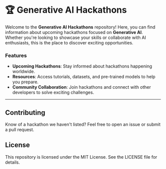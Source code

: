 # 🏆 Generative AI Hackathons

Welcome to the **Generative AI Hackathons** repository! Here, you can find information about upcoming hackathons focused on **Generative AI**. Whether you're looking to showcase your skills or collaborate with AI enthusiasts, this is the place to discover exciting opportunities.

### Features
- **Upcoming Hackathons**: Stay informed about hackathons happening worldwide.
- **Resources**: Access tutorials, datasets, and pre-trained models to help you prepare.
- **Community Collaboration**: Join hackathons and connect with other developers to solve exciting challenges.

---

## Contributing
Know of a hackathon we haven't listed? Feel free to open an issue or submit a pull request.

## License
This repository is licensed under the MIT License. See the LICENSE file for details.
